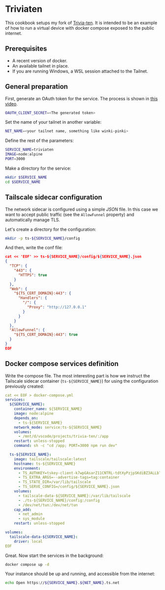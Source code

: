 # Triviaten

This cookbook setups my fork of [Trivia-ten](https://github.com/Jeusto/trivia-ten). It is intended 
to be an example of how to run a virtual device with docker compose exposed to the
public internet.

## Prerequisites

* A recent version of docker.
* An available tailnet in place.
* If you are running Windows, a WSL session attached to the Tailnet.

## General preparation

First, generate an OAuth token for the service. The process is shown in [this video](https://youtu.be/5eqXgkTZkpo).

```bash
OAUTH_CLIENT_SECRET=<The generated token>
```

Set the name of your tailnet in another variable:

```bash
NET_NAME=<your tailnet name, something like winki-pinki>
```

Define the rest of the parameters:

```bash
SERVICE_NAME=triviaten
IMAGE=node:alpine
PORT=3000
```

Make a directory for the service:

```bash
mkdir $SERVICE_NAME
cd $SERVICE_NAME
```


## Tailscale sidecar configuration

The network sidecar is configured using a simple *JSON* file. In this
case we want to accept public traffic (see the `AllowFunnel` property)
and automatically manage TLS.

Let's create a directory for the configuration:

```bash
mkdir -p ts-${SERVICE_NAME}/config
```

And then, write the conf file:

```json
cat << 'EOF' >> ts-${SERVICE_NAME}/config/${SERVICE_NAME}.json
{
  "TCP": {
    "443": {
      "HTTPS": true
    }
  },
  "Web": {
    "${TS_CERT_DOMAIN}:443": {
      "Handlers": {
        "/": {
          "Proxy": "http://127.0.0.1"
        }
      }
    }
  },
  "AllowFunnel": {
    "${TS_CERT_DOMAIN}:443": true
  }
}
EOF
```

## Docker compose services definition

Write the compose file. The most interesting part is how we
instruct the Tailscale sidecar container (`ts-${SERVICE_NAME}`)
for using the configuration previously created:

```yaml
cat << EOF > docker-compose.yml
services:
  ${SERVICE_NAME}:
    container_name: ${SERVICE_NAME}
    image: node:alpine
    depends_on:
      - ts-${SERVICE_NAME}
    network_mode: service:ts-${SERVICE_NAME}
    volumes:
      - /mnt/d/vscode/projects/trivia-ten/:/app
    restart: unless-stopped
    command: sh -c "cd /app; PORT=3000 npm run dev"

  ts-${SERVICE_NAME}:
    image: tailscale/tailscale:latest
    hostname: ts-${SERVICE_NAME}
    environment:
      - TS_AUTHKEY=tskey-client-k7wpGAsarZ11CNTRL-tdtXyPzjpSKdiBZ3ALLbTK2NJ4tBzj5Zd
      - TS_EXTRA_ARGS=--advertise-tags=tag:container
      - TS_STATE_DIR=/var/lib/tailscale
      - TS_SERVE_CONFIG=/config/${SERVICE_NAME}.json
    volumes:
      - tailscale-data-${SERVICE_NAME}:/var/lib/tailscale
      - ./ts-${SERVICE_NAME}/config:/config
      - /dev/net/tun:/dev/net/tun
    cap_add:
      - net_admin
      - sys_module
    restart: unless-stopped

volumes:
  tailscale-data-${SERVICE_NAME}:
    driver: local
EOF
```

Great. Now start the services in the background:

```bash
docker compose up -d
```

Your instance should be up and running, and accessible from the internet:

```bash
echo Open https://${SERVICE_NAME}.${NET_NAME}.ts.net
```
